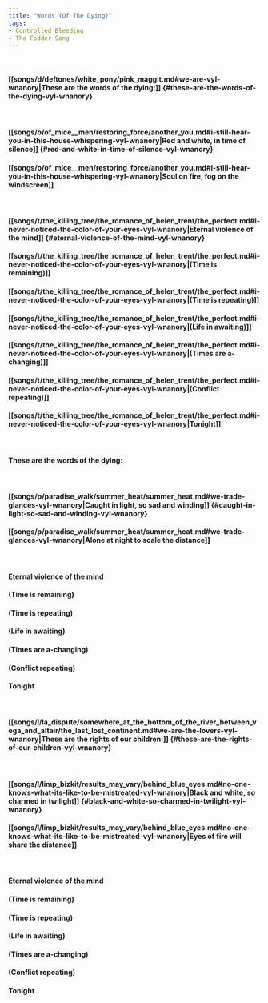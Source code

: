 ```yaml
---
title: "Words (Of The Dying)"
tags:
- Controlled Bleeding
- The Fodder Song
---
```

&nbsp;
#### [[songs/d/deftones/white_pony/pink_maggit.md#we-are-vyl-wnanory|These are the words of the dying:]] {#these-are-the-words-of-the-dying-vyl-wnanory}
&nbsp;
#### [[songs/o/of_mice__men/restoring_force/another_you.md#i-still-hear-you-in-this-house-whispering-vyl-wnanory|Red and white, in time of silence]] {#red-and-white-in-time-of-silence-vyl-wnanory}
#### [[songs/o/of_mice__men/restoring_force/another_you.md#i-still-hear-you-in-this-house-whispering-vyl-wnanory|Soul on fire, fog on the windscreen]]
&nbsp;
#### [[songs/t/the_killing_tree/the_romance_of_helen_trent/the_perfect.md#i-never-noticed-the-color-of-your-eyes-vyl-wnanory|Eternal violence of the mind]] {#eternal-violence-of-the-mind-vyl-wnanory}
#### [[songs/t/the_killing_tree/the_romance_of_helen_trent/the_perfect.md#i-never-noticed-the-color-of-your-eyes-vyl-wnanory|(Time is remaining)]]
#### [[songs/t/the_killing_tree/the_romance_of_helen_trent/the_perfect.md#i-never-noticed-the-color-of-your-eyes-vyl-wnanory|(Time is repeating)]]
#### [[songs/t/the_killing_tree/the_romance_of_helen_trent/the_perfect.md#i-never-noticed-the-color-of-your-eyes-vyl-wnanory|(Life in awaiting)]]
#### [[songs/t/the_killing_tree/the_romance_of_helen_trent/the_perfect.md#i-never-noticed-the-color-of-your-eyes-vyl-wnanory|(Times are a-changing)]]
#### [[songs/t/the_killing_tree/the_romance_of_helen_trent/the_perfect.md#i-never-noticed-the-color-of-your-eyes-vyl-wnanory|(Conflict repeating)]]
#### [[songs/t/the_killing_tree/the_romance_of_helen_trent/the_perfect.md#i-never-noticed-the-color-of-your-eyes-vyl-wnanory|Tonight]]
&nbsp;
#### These are the words of the dying:
&nbsp;
#### [[songs/p/paradise_walk/summer_heat/summer_heat.md#we-trade-glances-vyl-wnanory|Caught in light, so sad and winding]] {#caught-in-light-so-sad-and-winding-vyl-wnanory}
#### [[songs/p/paradise_walk/summer_heat/summer_heat.md#we-trade-glances-vyl-wnanory|Alone at night to scale the distance]]
&nbsp;
#### Eternal violence of the mind
#### (Time is remaining)
#### (Time is repeating)
#### (Life in awaiting)
#### (Times are a-changing)
#### (Conflict repeating)
#### Tonight
&nbsp;
#### [[songs/l/la_dispute/somewhere_at_the_bottom_of_the_river_between_vega_and_altair/the_last_lost_continent.md#we-are-the-lovers-vyl-wnanory|These are the rights of our children:]] {#these-are-the-rights-of-our-children-vyl-wnanory}
&nbsp;
#### [[songs/l/limp_bizkit/results_may_vary/behind_blue_eyes.md#no-one-knows-what-its-like-to-be-mistreated-vyl-wnanory|Black and white, so charmed in twilight]] {#black-and-white-so-charmed-in-twilight-vyl-wnanory}
#### [[songs/l/limp_bizkit/results_may_vary/behind_blue_eyes.md#no-one-knows-what-its-like-to-be-mistreated-vyl-wnanory|Eyes of fire will share the distance]]
&nbsp;
#### Eternal violence of the mind
#### (Time is remaining)
#### (Time is repeating)
#### (Life in awaiting)
#### (Times are a-changing)
#### (Conflict repeating)
#### Tonight
